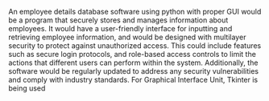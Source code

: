 An employee details database software using python with proper GUI would be a program that securely stores and manages information about employees. It would have a user-friendly interface for inputting and retrieving employee information, and would be designed with multilayer security to protect against unauthorized access. This could include features such as secure login protocols, and role-based access controls to limit the actions that different users can perform within the system. Additionally, the software would be regularly updated to address any security vulnerabilities and comply with industry standards.
For Graphical Interface Unit, Tkinter is being used

